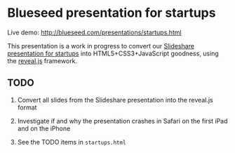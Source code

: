 # Blueseed presentation for startups

Live demo: <http://blueseed.com/presentations/startups.html>

This presentation is a work in progress to convert our
[Slideshare presentation for startups](https://www.slideshare.net/Blueseed/blueseed-visafree-startup-incubator-on-a-ship-12-miles-from-silicon-valley/)
into HTML5+CSS3+JavaScript goodness, using the [reveal.js][] framework.

## TODO

1. Convert all slides from the Slideshare presentation into the reveal.js format

2. Investigate if and why the presentation crashes in Safari on the first iPad and on the iPhone

3. See the TODO items in `startups.html`

[reveal.js]: https://github.com/hakimel/reveal.js
